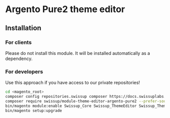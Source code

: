 # Argento Pure2 theme editor

## Installation

### For clients

Please do not install this module. It will be installed automatically as a dependency.

### For developers

Use this approach if you have access to our private repositories!

```bash
cd <magento_root>
composer config repositories.swissup composer https://docs.swissuplabs.com/packages/
composer require swissup/module-theme-editor-argento-pure2 --prefer-source
bin/magento module:enable Swissup_Core Swissup_ThemeEditor Swissup_ThemeEditorArgentoPure2
bin/magento setup:upgrade
```
